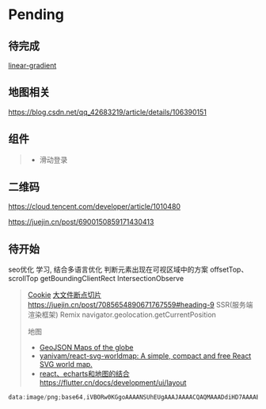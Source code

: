 # Pending

## 待完成

 [linear-gradient](https://developer.mozilla.org/zh-CN/docs/Web/CSS/gradient/linear-gradient)

## 地图相关

<https://blog.csdn.net/qq_42683219/article/details/106390151>

## 组件

> - 滑动登录

## 二维码

<https://cloud.tencent.com/developer/article/1010480>

<https://juejin.cn/post/6900150859171430413>

## 待开始

seo优化 学习, 结合多语言优化
判断元素出现在可视区域中的方案
offsetTop、scrollTop
getBoundingClientRect
IntersectionObserve
> [Cookie](https://juejin.cn/post/6844904102544031757)
> [大文件断点切片](juejin.cn/post/7080527713399750692)
><https://juejin.cn/post/7085654890671767559#heading-9>
> SSR(服务端渲染框架) Remix
>navigator.geolocation.getCurrentPosition
>
> 地图
>
> - [GeoJSON Maps of the globe](https://geojson-maps.ash.ms/)
> - [yanivam/react-svg-worldmap: A simple, compact and free React SVG world map.](https://github.com/yanivam/react-svg-worldmap)
> - [react、echarts和地图的结合](https://www.jianshu.com/p/29b346e282ac)
><https://flutter.cn/docs/development/ui/layout>

 ```js
data:image/png;base64,iVBORw0KGgoAAAANSUhEUgAAAJAAAACQAQMAAADdiHD7AAAABlBMVEUAAABTU1OoaSf/AAAAAXRSTlMAQObYZgAAAFJJREFUeF7t0cENgDAMQ9FwYgxG6WjpaIzCCAxQxVggFuDiCvlLOeRdHR9yzjncHVoq3npu+wQUrUuJHylSTmBaespJyJQoObUeyxDQb3bEm5Au81c0pSCD8HYAAAAASUVORK5CYII
 ```
